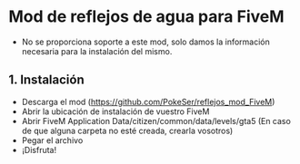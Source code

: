 # Mod de reflejos de agua para FiveM
- No se proporciona soporte a este mod, solo damos la información necesaria para la instalación del mismo.

## 1. Instalación
- Descarga el mod (https://github.com/PokeSer/reflejos_mod_FiveM)
- Abrir la ubicación de instalación de vuestro FiveM
- Abrir FiveM Application Data/citizen/common/data/levels/gta5 (En caso de que alguna carpeta no esté creada, crearla vosotros)
- Pegar el archivo
- ¡Disfruta!
